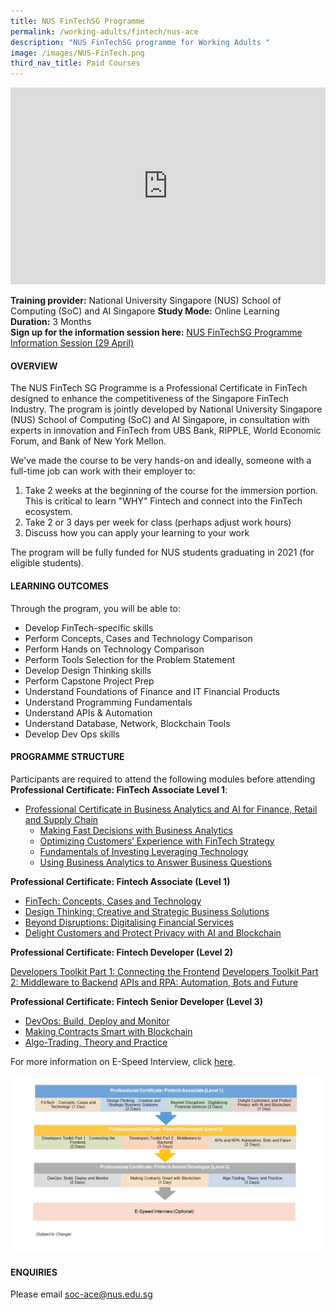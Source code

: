 ```yaml
---
title: NUS FinTechSG Programme
permalink: /working-adults/fintech/nus-ace
description: "NUS FinTechSG programme for Working Adults "
image: /images/NUS-FinTech.png
third_nav_title: Paid Courses
---
```

<iframe width="100%" height="315" src="https://www.youtube.com/watch?time_continue=1&v=cCoD7kQfiPk&feature=emb_logo" title="YouTube video player" frameborder="0" allow="accelerometer; autoplay; clipboard-write; encrypted-media; gyroscope; picture-in-picture" allowfullscreen></iframe>

**Training provider:** National University Singapore (NUS) School of Computing (SoC) and AI Singapore
**Study Mode:** Online Learning   
**Duration:** 3 Months <br>
**Sign up for the information session here:** [NUS FinTechSG Programme Information Session (29 April) ](https://nus-sg.zoom.us/meeting/register/tZUlc-6hqzkqE9fXqqlIJi7dT9InvJqfi2a-)

#### **OVERVIEW**

The NUS FinTech SG Programme is a Professional Certificate in FinTech designed to enhance the competitiveness of the Singapore FinTech Industry. The program is jointly developed by National University Singapore (NUS) School of Computing (SoC) and AI Singapore, in consultation with experts in innovation and FinTech from UBS Bank, RIPPLE, World Economic Forum, and Bank of New York Mellon.

We've made the course to be very hands-on and ideally, someone with a full-time job can work with their employer to:

1. Take 2 weeks at the beginning of the course for the immersion portion. This is critical to learn "WHY" Fintech and connect into the FinTech ecosystem.
2. Take 2 or 3 days per week for class (perhaps adjust work hours)
3. Discuss how you can apply your learning to your work

The program will be fully funded for NUS students graduating in 2021 (for eligible students). 


#### **LEARNING OUTCOMES**
Through the program, you will be able to:

* Develop FinTech-specific skills
* Perform Concepts, Cases and Technology Comparison
* Perform Hands on Technology Comparison 
* Perform Tools Selection for the Problem Statement 
* Develop Design Thinking skills 
* Perform Capstone Project Prep 
* Understand Foundations of Finance and IT 
Financial Products
* Understand Programming Fundamentals 
* Understand APIs & Automation 
* Understand Database, Network, Blockchain Tools 
* Develop Dev Ops skills 

#### **PROGRAMME STRUCTURE**

Participants are required to attend the following modules before attending **Professional Certificate: FinTech Associate Level 1**:

* [Professional Certificate in Business Analytics and AI for Finance, Retail and Supply Chain](https://ace.nus.edu.sg/event/professional-certificate-in-business-analytics-and-ai-for-finance-retail-and-supply-chain/)
	* [Making Fast Decisions with Business Analytics ](https://ace.nus.edu.sg/event/making-fast-decisions-with-business-analytics/)
	* [Optimizing Customers’ Experience with FinTech Strategy ](https://ace.nus.edu.sg/event/optimizing-customers-experience-with-fintech-strategy/)
	* [Fundamentals of Investing Leveraging Technology ](https://ace.nus.edu.sg/event/fundamental-of-investing-leveraging-technology/)
	* [Using Business Analytics to Answer Business Questions ](https://ace.nus.edu.sg/event/using-business-analytics-to-answer-business-questions/2021-03-30/)

**Professional Certificate: Fintech Associate (Level 1)**

* [FinTech: Concepts, Cases and Technology](https://ace.nus.edu.sg/event/fintech-concepts-cases-and-technology-e-learning/)
* [Design Thinking: Creative and Strategic Business Solutions](https://ace.nus.edu.sg/nus-fintechsg-programme/)
* [Beyond Disruptions: Digitalising Financial Services](https://ace.nus.edu.sg/event/beyond-disruptions-digitalising-financial-services-e-learning/)
* [Delight Customers and Protect Privacy with AI and Blockchain](https://ace.nus.edu.sg/event/delight-customers-and-protect-privacy-with-ai-and-blockchain-e-learning/)

**Professional Certificate: Fintech Developer (Level 2)**

[Developers Toolkit Part 1: Connecting the Frontend](https://ace.nus.edu.sg/event/developers-toolkit-part-1-connecting-the-frontend-e-learning/)
[Developers Toolkit Part 2: Middleware to Backend](https://ace.nus.edu.sg/event/developers-toolkit-part-2-middleware-to-backend-e-learning/)
[APIs and RPA: Automation, Bots and Future](https://ace.nus.edu.sg/event/apis-and-rpa-automation-bots-and-future-e-learning/)

**Professional Certificate: Fintech Senior Developer (Level 3)**

* [DevOps: Build, Deploy and Monitor](https://ace.nus.edu.sg/event/devops-build-deploy-and-monitor-e-learning/)
* [Making Contracts Smart with Blockchain](https://ace.nus.edu.sg/event/making-contracts-smart-with-blockchain-e-learning/)
* [Algo-Trading, Theory and Practice](https://ace.nus.edu.sg/event/algo-trading-theory-and-practice-e-learning/)

For more information on E-Speed Interview, click [here](https://fintechlab.nus.edu.sg/e-speed-interview-for-graduating-fintech-sgus-trainee/).

![Training Roadmap for FinTechSG Programme](/images/Fintechsg-Training-Roadmap-espeed-Interview.jpeg)

#### **ENQUIRIES**
Please email soc-ace@nus.edu.sg